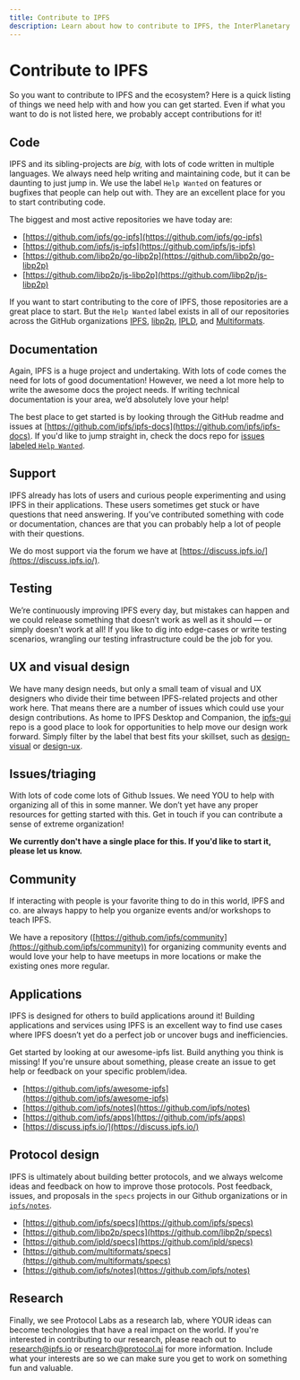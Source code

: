 ```yaml
---
title: Contribute to IPFS
description: Learn about how to contribute to IPFS, the InterPlanetary File System.
---
```


# Contribute to IPFS

So you want to contribute to IPFS and the ecosystem? Here is a quick listing of things we need help with and how you can get started. Even if what you want to do is not listed here, we probably accept contributions for it!

## Code

IPFS and its sibling-projects are _big,_ with lots of code written in multiple languages. We always need help writing and maintaining code, but it can be daunting to just jump in. We use the label `Help Wanted` on features or bugfixes that people can help out with. They are an excellent place for you
to start contributing code.

The biggest and most active repositories we have today are:

- [https://github.com/ipfs/go-ipfs](https://github.com/ipfs/go-ipfs)
- [https://github.com/ipfs/js-ipfs](https://github.com/ipfs/js-ipfs)
- [https://github.com/libp2p/go-libp2p](https://github.com/libp2p/go-libp2p)
- [https://github.com/libp2p/js-libp2p](https://github.com/libp2p/js-libp2p)

If you want to start contributing to the core of IPFS, those repositories are a great place to start. But the `Help Wanted` label exists in all of our repositories across the GitHub organizations
[IPFS](https://github.com/search?q=org%3Aipfs+is%3Aissue+is%3Aopen+label%3A%22help+wanted%22&unscoped_q=is%3Aissue+is%3Aopen+label%3A%22help+wanted%22), [libp2p](https://github.com/search?q=org%3Alibp2p+is%3Aissue+is%3Aopen+label%3A%22help+wanted%22&unscoped_q=is%3Aissue+is%3Aopen+label%3A%22help+wanted%22), [IPLD](https://github.com/search?q=org%3Aipld+org%3Alibp2p+is%3Aissue+is%3Aopen+label%3A%22help+wanted%22&unscoped_q=org%3Alibp2p+is%3Aissue+is%3Aopen+label%3A%22help+wanted%22), and [Multiformats](https://github.com/search?q=org%3Amultiformats+is%3Aissue+is%3Aopen+label%3A%22help+wanted%22&unscoped_q=is%3Aissue+is%3Aopen+label%3A%22help+wanted%22).

## Documentation

Again, IPFS is a huge project and undertaking. With lots of code comes the need for lots of good documentation! However, we need a lot more help to write the awesome docs the project needs. If writing technical documentation is your area, we’d absolutely love your help!

The best place to get started is by looking through the GitHub readme and issues at [https://github.com/ipfs/ipfs-docs](https://github.com/ipfs/ipfs-docs). If you'd like to jump straight in, check the docs repo for [issues labeled `Help Wanted`](https://github.com/ipfs/ipfs-docs/issues?q=is%3Aissue+is%3Aopen+label%3A%22help+wanted%22).

## Support

IPFS already has lots of users and curious people experimenting and using IPFS in their applications. These users sometimes get stuck or have questions that need answering. If you’ve contributed something with code or documentation, chances are that you can probably help a lot of people with their questions.

We do most support via the forum we have at [https://discuss.ipfs.io/](https://discuss.ipfs.io/).

## Testing

We’re continuously improving IPFS every day, but mistakes can happen and we could release something that doesn’t work as well as it should — or simply doesn't work at all! If you like to dig into edge-cases or write testing scenarios, wrangling our testing infrastructure could be the job for you.

## UX and visual design

We have many design needs, but only a small team of visual and UX designers who divide their time between IPFS-related projects and other work here. That means there are a number of issues which could use your design contributions. As home to IPFS Desktop and Companion, the [ipfs-gui](https://github.com/ipfs/ipfs-gui) repo is a good place to look for opportunities to help move our design work forward. Simply filter by the label that best fits your skillset, such as [design-visual](https://github.com/ipfs/ipfs-gui/issues?q=is%3Aissue+is%3Aopen+label%3Adesign-visual) or [design-ux](https://github.com/ipfs/ipfs-gui/labels/design-ux).

## Issues/triaging

With lots of code come lots of Github Issues. We need YOU to help with organizing all of this in some manner. We don’t yet have any proper resources for getting started with this. Get in touch if you can contribute a sense of extreme organization!

**We currently don't have a single place for this. If you'd like to start it, please let us know.**

## Community

If interacting with people is your favorite thing to do in this world, IPFS and co. are always happy to help you organize events and/or workshops to teach IPFS.

We have a repository ([https://github.com/ipfs/community](https://github.com/ipfs/community)) for organizing community events and would love your help to have meetups in more locations or make the existing ones more regular.

## Applications

IPFS is designed for others to build applications around it! Building applications and services using IPFS is an excellent way to find use cases where IPFS doesn’t yet do a perfect job or uncover bugs and inefficiencies.

Get started by looking at our awesome-ipfs list. Build anything you think is missing! If you're unsure about something, please create an issue to get help or feedback on your specific problem/idea.

- [https://github.com/ipfs/awesome-ipfs](https://github.com/ipfs/awesome-ipfs)
- [https://github.com/ipfs/notes](https://github.com/ipfs/notes)
- [https://github.com/ipfs/apps](https://github.com/ipfs/apps)
- [https://discuss.ipfs.io/](https://discuss.ipfs.io/)

## Protocol design

IPFS is ultimately about building better protocols, and we always welcome ideas and feedback on how to improve those protocols. Post feedback, issues, and proposals in the `specs` projects in our Github organizations or in [`ipfs/notes`](https://github.com/notes).

- [https://github.com/ipfs/specs](https://github.com/ipfs/specs)
- [https://github.com/libp2p/specs](https://github.com/libp2p/specs)
- [https://github.com/ipld/specs](https://github.com/ipld/specs)
- [https://github.com/multiformats/specs](https://github.com/multiformats/specs)
- [https://github.com/ipfs/notes](https://github.com/ipfs/notes)

## Research

Finally, we see Protocol Labs as a research lab, where YOUR ideas can become technologies that have a real impact on the world. If you're interested in contributing to our research, please reach out to [research@ipfs.io](mailto:research@ipfs.io) or [research@protocol.ai](mailto:research@protocol.ai) for more information. Include what your interests are so we can make sure you get to work on something fun and valuable.
